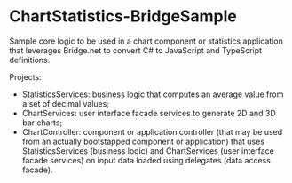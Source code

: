 # ChartStatistics-BridgeSample
Sample core logic to be used in a chart component or statistics application that leverages Bridge.net to convert C# to JavaScript and TypeScript definitions.

Projects:
 * StatisticsServices: business logic that computes an average value from a set of decimal values;
 * ChartServices: user interface facade services to generate 2D and 3D bar charts;
 * ChartController: component or application controller (that may be used from an actually bootstapped component or application) that uses StatisticsServices (business logic) and ChartServices (user interface facade services) on input data loaded using delegates (data access facade).